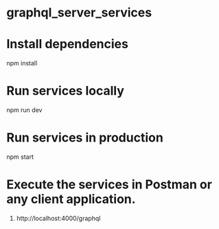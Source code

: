 # graphql_server_services

# Install dependencies

npm install

# Run services locally

npm run dev

# Run services in production

npm start

# Execute the services in Postman or any client application.

1. http://localhost:4000/graphql
